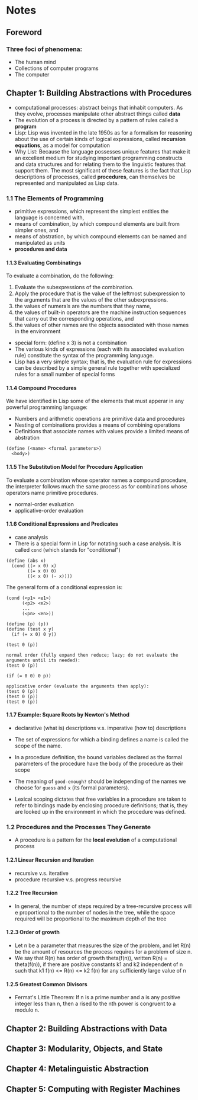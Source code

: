 # Notes

## Foreword

### Three foci of phenomena:

- The human mind
- Collections of computer programs
- The computer

## Chapter 1: Building Abstractions with Procedures

- computational processes: abstract beings that inhabit computers. As they evolve, processes manipulate other abstract things called **data**
- The evolution of a process is directed by a pattern of rules called a **program**
- Lisp: Lisp was invented in the late 1950s as for a formalism for reasoning about the use of certain kinds of logical expressions, called **recursion equations**, as a model for computation
- Why List: Because the language possesses unique features that make it an excellent medium for studying important programming constructs and data structures and for relating them to the linguistic features that support them. The most significant of these features is the fact that Lisp descriptions of processes, called **procedures**, can themselves be represented and manipulated as Lisp data.

### 1.1 The Elements of Programming

- primitive expressions, which represent the simplest entities the language is concerned with,
- means of combination, by which compound elements are built from simpler ones, and
- means of abstration, by which compound elements can be named and manipulated as units
- **procedures and data**

#### 1.1.3 Evaluating Combinatings

To evaluate a combination, do the following:

1. Evaluate the subexpressions of the combination.
2. Apply the procedure that is the value of the leftmost subexpression to the arguments that are the values of the other subexpressions.
3. the values of numerals are the numbers that they name,
4. the values of built-in operators are the machine instruction sequences that carry out the corresponding operations, and
5. the values of other names are the objects associated with those names in the environment

- special form: (define x 3) is not a combination
- The various kinds of expressions (each with its associated evaluation rule) constitute the syntax of the programming language.
- Lisp has a very simple syntax; that is, the evaluation rule for expressions can be described by a simple general rule together with specialized rules for a small number of special forms

#### 1.1.4 Compound Procedures

We have identified in Lisp some of the elements that must apperar in any powerful programming language:

- Numbers and arithmetic operations are primitive data and procedures
- Nesting of combinations provides a means of combining operations
- Definitions that associate names with values provide a limited means of abstration

```
(define (<name> <formal parameters>)
  <body>)
```

#### 1.1.5 The Substitution Model for Procedure Application

To evaluate a combination whose operator names a compound procedure, the interpreter follows much the same process as for combinations whose operators name primitive procedures.

- normal-order evaluation
- applicative-order evaluation

#### 1.1.6 Conditional Expressions and Predicates

- case analysis
- There is a special form in Lisp for notating such a case analysis. It is called `cond` (which stands for "conditional")

```
(define (abs x)
  (cond ((> x 0) x)
        ((= x 0) 0)
        ((< x 0) (- x))))
```

The general form of a conditional expression is:

```
(cond (<p1> <e1>)
      (<p2> <e2>)
      ...
      (<pn> <en>))
```

```
(define (p) (p))
(define (test x y)
  (if (= x 0) 0 y))

(test 0 (p))
```

```
normal order (fully expand then reduce; lazy; do not evaluate the arguments until its needed):
(test 0 (p))

(if (= 0 0) 0 p))

```

```
applicative order (evaluate the arguments then apply):
(test 0 (p))
(test 0 (p))
(test 0 (p))
```

#### 1.1.7 Example: Square Roots by Newton's Method

- declarative (what is) descriptions v.s. imperative (how to) descriptions
- The set of expressions for which a binding defines a name is called the scope of the name.
- In a procedure definition, the bound variables declared as the formal parameters of the procedure have the body of the procedure as their scope
- The meaning of `good-enough?` should be independing of the names we choose for `guess` and `x` (its formal parameters).

- Lexical scoping dictates that free variables in a procedure are taken to refer to bindings made by enclosing procedure definitions; that is, they are looked up in the environment in which the procedure was defined.

### 1.2 Procedures and the Processes They Generate

- A procedure is a pattern for the **local evolution** of a computational process

#### 1.2.1 Linear Recursion and Iteration

- recursive v.s. iterative
- procedure recursive v.s. progress recursive

#### 1.2.2 Tree Recursion

- In general, the number of steps required by a tree-recursive process will e proportional to the number of nodes in the tree, while the space required will be proportional to the maximum depth of the tree

#### 1.2.3 Order of growth

- Let n be a parameter that measures the size of the problem, and let R(n) be the amount of resources the process requires for a problem of size n.
- We say that R(n) has order of growth theta(f(n)), written R(n) = theta(f(n)), if there are positive constants k1 and k2 independent of n such that k1 f(n) <= R(n) <= k2 f(n) for any sufficiently large value of n

#### 1.2.5 Greatest Common Divisors

- Fermat's Little Theorem: If n is a prime number and a is any positive integer less than n, then a rised to the nth power is congruent to a modulo n.

## Chapter 2: Building Abstractions with Data

## Chapter 3: Modularity, Objects, and State

## Chapter 4: Metalinguistic Abstraction

## Chapter 5: Computing with Register Machines
